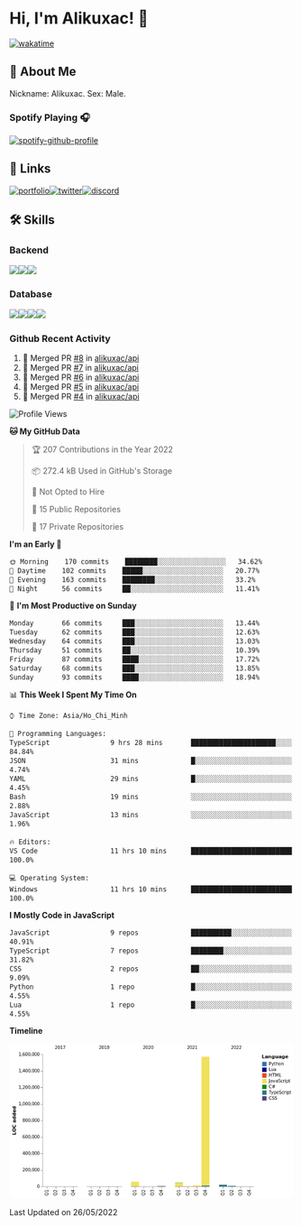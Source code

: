 # Hi, I'm Alikuxac! 👋
[![wakatime](https://wakatime.com/badge/user/f351a39f-05c3-4440-84c7-6444ba23d95e.svg)](https://wakatime.com/@alikuxac)
## 🚀 About Me
Nickname: Alikuxac.
Sex: Male.

### Spotify Playing 🎧
[![spotify-github-profile](https://spotify-github-profile.vercel.app/api/view?uid=1ug46od67cxvdqjx4zr7l33i4&cover_image=true&theme=natemoo-re&bar_color=53b14f&bar_color_cover=false)](https://open.spotify.com/user/1ug46od67cxvdqjx4zr7l33i4)

## 🔗 Links
[![portfolio][portfolio-badge]][website-link][![twitter][twitter-badge]][twitter-link][![discord][discord-badge]][discord-link]

## 🛠 Skills
<!---### Frontend--->

### Backend
[![](https://img.shields.io/badge/C%23-239120?style=for-the-badge&logo=c-sharp&logoColor=white)]()[![](https://img.shields.io/badge/JavaScript-F7DF1E?style=for-the-badge&logo=javascript&logoColor=black)]()[![](https://img.shields.io/badge/TypeScript-007ACC?style=for-the-badge&logo=typescript&logoColor=white)]()
### Database
[![](https://img.shields.io/badge/MySQL-00000F?style=for-the-badge&logo=mysql&logoColor=white)]()[![](https://img.shields.io/badge/MongoDB-4EA94B?style=for-the-badge&logo=mongodb&logoColor=white)]()[![](https://img.shields.io/badge/PostgreSQL-316192?style=for-the-badge&logo=postgresql&logoColor=white)]()[![](https://img.shields.io/badge/Redis-D82C20?style=for-the-badge&logo=RedislogoColor=white)]()
<!---### Tools--->

<!---### Framework--->

### Github Recent Activity
<!--START_SECTION:activity-->
1. 🎉 Merged PR [#8](https://github.com/alikuxac/api/pull/8) in [alikuxac/api](https://github.com/alikuxac/api)
2. 🎉 Merged PR [#7](https://github.com/alikuxac/api/pull/7) in [alikuxac/api](https://github.com/alikuxac/api)
3. 🎉 Merged PR [#6](https://github.com/alikuxac/api/pull/6) in [alikuxac/api](https://github.com/alikuxac/api)
4. 🎉 Merged PR [#5](https://github.com/alikuxac/api/pull/5) in [alikuxac/api](https://github.com/alikuxac/api)
5. 🎉 Merged PR [#4](https://github.com/alikuxac/api/pull/4) in [alikuxac/api](https://github.com/alikuxac/api)
<!--END_SECTION:activity-->

<!--START_SECTION:waka-->
![Profile Views](http://img.shields.io/badge/Profile%20Views-13-blue)

**🐱 My GitHub Data** 

> 🏆 207 Contributions in the Year 2022
 > 
> 📦 272.4 kB Used in GitHub's Storage 
 > 
> 🚫 Not Opted to Hire
 > 
> 📜 15 Public Repositories 
 > 
> 🔑 17 Private Repositories  
 > 
**I'm an Early 🐤** 

```text
🌞 Morning    170 commits    ████████░░░░░░░░░░░░░░░░░   34.62% 
🌆 Daytime    102 commits    █████░░░░░░░░░░░░░░░░░░░░   20.77% 
🌃 Evening    163 commits    ████████░░░░░░░░░░░░░░░░░   33.2% 
🌙 Night      56 commits     ██░░░░░░░░░░░░░░░░░░░░░░░   11.41%

```
📅 **I'm Most Productive on Sunday** 

```text
Monday       66 commits     ███░░░░░░░░░░░░░░░░░░░░░░   13.44% 
Tuesday      62 commits     ███░░░░░░░░░░░░░░░░░░░░░░   12.63% 
Wednesday    64 commits     ███░░░░░░░░░░░░░░░░░░░░░░   13.03% 
Thursday     51 commits     ██░░░░░░░░░░░░░░░░░░░░░░░   10.39% 
Friday       87 commits     ████░░░░░░░░░░░░░░░░░░░░░   17.72% 
Saturday     68 commits     ███░░░░░░░░░░░░░░░░░░░░░░   13.85% 
Sunday       93 commits     ████░░░░░░░░░░░░░░░░░░░░░   18.94%

```


📊 **This Week I Spent My Time On** 

```text
⌚︎ Time Zone: Asia/Ho_Chi_Minh

💬 Programming Languages: 
TypeScript               9 hrs 28 mins       █████████████████████░░░░   84.84% 
JSON                     31 mins             █░░░░░░░░░░░░░░░░░░░░░░░░   4.74% 
YAML                     29 mins             █░░░░░░░░░░░░░░░░░░░░░░░░   4.45% 
Bash                     19 mins             ░░░░░░░░░░░░░░░░░░░░░░░░░   2.88% 
JavaScript               13 mins             ░░░░░░░░░░░░░░░░░░░░░░░░░   1.96%

🔥 Editors: 
VS Code                  11 hrs 10 mins      █████████████████████████   100.0%

💻 Operating System: 
Windows                  11 hrs 10 mins      █████████████████████████   100.0%

```

**I Mostly Code in JavaScript** 

```text
JavaScript               9 repos             ██████████░░░░░░░░░░░░░░░   40.91% 
TypeScript               7 repos             ████████░░░░░░░░░░░░░░░░░   31.82% 
CSS                      2 repos             ██░░░░░░░░░░░░░░░░░░░░░░░   9.09% 
Python                   1 repo              █░░░░░░░░░░░░░░░░░░░░░░░░   4.55% 
Lua                      1 repo              █░░░░░░░░░░░░░░░░░░░░░░░░   4.55%

```


**Timeline**

![Chart not found](https://raw.githubusercontent.com/alikuxac/alikuxac/master/charts/bar_graph.png) 


 Last Updated on 26/05/2022
<!--END_SECTION:waka-->

<!--- Link definition --->
[website-link]: https://alikuxac.xyz/
[twitter-link]: https://twitter.com/alikuxac
[discord-link]: https://discord.gg/8yfv46W
[kofi-link]: https://ko-fi.com/alikuxac
[Facebook]: https://www.facebook.com/anikuxac

[Instagram]: https://www.instagram.com/alikuxac/

<!--- Badgee Imag --->
[portfolio-badge]: https://img.shields.io/badge/my_portfolio-000?style=for-the-badge&logo=ko-fi&logoColor=white
[twitter-badge]: https://img.shields.io/badge/twitter-1DA1F2?style=for-the-badge&logo=twitter&logoColor=white
[discord-badge]: https://img.shields.io/badge/Discord-7289DA?style=for-the-badge&logo=discord&logoColor=white
